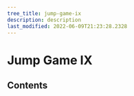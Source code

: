 ```yaml
---
tree_title: jump-game-ix
description: description
last_modified: 2022-06-09T21:23:28.2328
---
```


# Jump Game IX

## Contents
